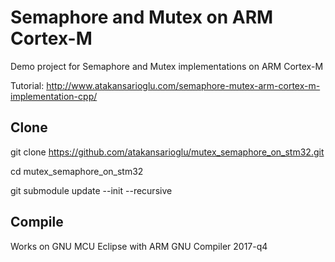 # Semaphore and Mutex on ARM Cortex-M
Demo project for Semaphore and Mutex implementations on ARM Cortex-M

Tutorial: http://www.atakansarioglu.com/semaphore-mutex-arm-cortex-m-implementation-cpp/

## Clone
git clone https://github.com/atakansarioglu/mutex_semaphore_on_stm32.git

cd mutex_semaphore_on_stm32

git submodule update --init --recursive

## Compile
Works on GNU MCU Eclipse with ARM GNU Compiler 2017-q4

